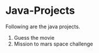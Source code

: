 # Java-Projects

Following are the java projects.
   1. Guess the movie
   2. Mission to mars space challenge
